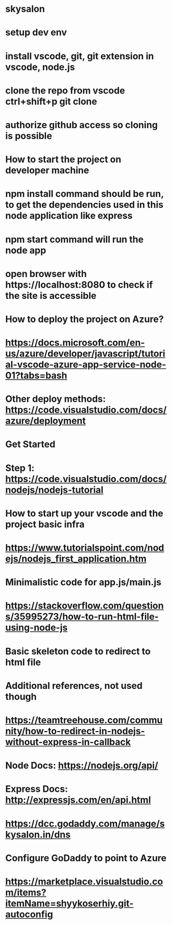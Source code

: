 # skysalon
# setup dev env
#   install vscode, git, git extension in vscode, node.js
#   clone the repo from vscode ctrl+shift+p git clone
#   authorize github access so cloning is possible

# How to start the project on developer machine
# npm install command should be run, to get the dependencies used in this node application like express
# npm start command will run the node app
# open browser with https://localhost:8080 to check if the site is accessible


# How to deploy the project on Azure?
# https://docs.microsoft.com/en-us/azure/developer/javascript/tutorial-vscode-azure-app-service-node-01?tabs=bash
#       Other deploy methods: https://code.visualstudio.com/docs/azure/deployment


# Get Started 
#   Step 1: https://code.visualstudio.com/docs/nodejs/nodejs-tutorial
#       How to start up your vscode and the project basic infra
#   https://www.tutorialspoint.com/nodejs/nodejs_first_application.htm
#       Minimalistic code for app.js/main.js
#   https://stackoverflow.com/questions/35995273/how-to-run-html-file-using-node-js
#       Basic skeleton code to redirect to html file
#           Additional references, not used though
#               https://teamtreehouse.com/community/how-to-redirect-in-nodejs-without-express-in-callback
#               Node Docs: https://nodejs.org/api/
#               Express Docs: http://expressjs.com/en/api.html
#   https://dcc.godaddy.com/manage/skysalon.in/dns
#       Configure GoDaddy to point to Azure

# https://marketplace.visualstudio.com/items?itemName=shyykoserhiy.git-autoconfig